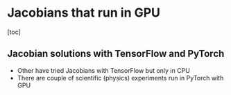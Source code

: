 # Jacobians that run in GPU

[toc]

## Jacobian solutions with TensorFlow and PyTorch

* Other have tried Jacobians with TensorFlow but only in CPU
* There are couple of scientific (physics) experiments run in PyTorch with GPU

